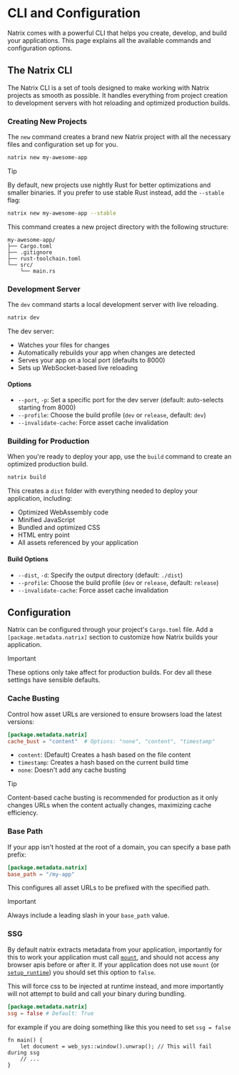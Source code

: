 # CLI and Configuration

Natrix comes with a powerful CLI that helps you create, develop, and build your applications. This page explains all the available commands and configuration options.

## The Natrix CLI

The Natrix CLI is a set of tools designed to make working with Natrix projects as smooth as possible. It handles everything from project creation to development servers with hot reloading and optimized production builds.

### Creating New Projects

The `new` command creates a brand new Natrix project with all the necessary files and configuration set up for you.

```bash
natrix new my-awesome-app
```

> [!TIP]
> By default, new projects use nightly Rust for better optimizations and smaller binaries. 
> If you prefer to use stable Rust instead, add the `--stable` flag:
> ```bash
> natrix new my-awesome-app --stable
> ```

This command creates a new project directory with the following structure:

```plain
my-awesome-app/
├── Cargo.toml
├── .gitignore
├── rust-toolchain.toml
└── src/
    └── main.rs
```

### Development Server

The `dev` command starts a local development server with live reloading.

```bash
natrix dev
```

The dev server:
- Watches your files for changes
- Automatically rebuilds your app when changes are detected
- Serves your app on a local port (defaults to 8000)
- Sets up WebSocket-based live reloading

#### Options

- `--port`, `-p`: Set a specific port for the dev server (default: auto-selects starting from 8000)
- `--profile`: Choose the build profile (`dev` or `release`, default: `dev`)
- `--invalidate-cache`: Force asset cache invalidation

### Building for Production

When you're ready to deploy your app, use the `build` command to create an optimized production build.

```bash
natrix build
```

This creates a `dist` folder with everything needed to deploy your application, including:
- Optimized WebAssembly code
- Minified JavaScript
- Bundled and optimized CSS
- HTML entry point
- All assets referenced by your application

#### Build Options

- `--dist`, `-d`: Specify the output directory (default: `./dist`)
- `--profile`: Choose the build profile (`dev` or `release`, default: `release`)
- `--invalidate-cache`: Force asset cache invalidation 

## Configuration

Natrix can be configured through your project's `Cargo.toml` file. Add a `[package.metadata.natrix]` section to customize how Natrix builds your application.

>[!IMPORTANT]
> These options only take affect for production builds. For dev all these settings have sensible defaults.

### Cache Busting

Control how asset URLs are versioned to ensure browsers load the latest versions:

```toml
[package.metadata.natrix]
cache_bust = "content"  # Options: "none", "content", "timestamp"
```

- `content`: (Default) Creates a hash based on the file content
- `timestamp`: Creates a hash based on the current build time
- `none`: Doesn't add any cache busting

> [!TIP]
> Content-based cache busting is recommended for production as it only changes URLs when the content actually changes, maximizing cache efficiency.

### Base Path

If your app isn't hosted at the root of a domain, you can specify a base path prefix:

```toml
[package.metadata.natrix]
base_path = "/my-app" 
```

This configures all asset URLs to be prefixed with the specified path.

> [!IMPORTANT]
> Always include a leading slash in your `base_path` value.

### SSG 
By default natrix extracts metadata from your application, importantly for this to work your application must call [`mount`](reactivity::component::mount), and should not access any browser apis before or after it. 
If your application does not use `mount` (or [`setup_runtime`](setup_runtime)) you should set this option to `false`.

This will force css to be injected at runtime instead, and more importantly will not attempt to build and call your binary during bundling.
```toml
[package.metadata.natrix]
ssg = false # Default: True
```

for example if you are doing something like this you need to set `ssg = false`
```rust,compile_fail
fn main() {
    let document = web_sys::window().unwrap(); // This will fail during ssg
    // ...
}
```
